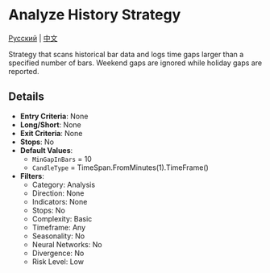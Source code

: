 # Analyze History Strategy
[Русский](README_ru.md) | [中文](README_cn.md)

Strategy that scans historical bar data and logs time gaps larger than a specified number of bars. Weekend gaps are ignored while holiday gaps are reported.

## Details

- **Entry Criteria**: None
- **Long/Short**: None
- **Exit Criteria**: None
- **Stops**: No
- **Default Values**:
  - `MinGapInBars` = 10
  - `CandleType` = TimeSpan.FromMinutes(1).TimeFrame()
- **Filters**:
  - Category: Analysis
  - Direction: None
  - Indicators: None
  - Stops: No
  - Complexity: Basic
  - Timeframe: Any
  - Seasonality: No
  - Neural Networks: No
  - Divergence: No
  - Risk Level: Low
